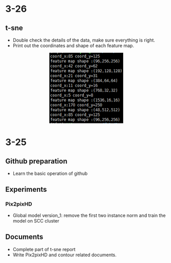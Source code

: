# 3-26
## t-sne
* Double check the details of the data, make sure everything is right.
* Print out the coordinates and shape of each feature map.
<div align="center">
  <img src = '/t-sne/Figure/fig1.png' width = '230px' height = '220px'>
</div>

# 3-25
## Github preparation
* Learn the basic operation of github
## Experiments
### Pix2pixHD
* Global model version_1: remove the first two instance norm and train the model on SCC cluster
## Documents
* Complete part of t-sne report
* Write Pix2pixHD and contour related documents.




